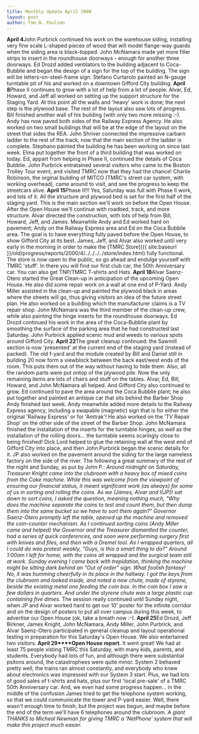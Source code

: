 ```yaml
---
title: Monthly Update April 2000 
layout: post
author: Tom N. Paulsen
---
```




 **April 4**John Purbrick continued his work on the warehouse siding, installing very fine scale L\-shaped pieces of wood that will model flange\-way guards when the siding area is black\-topped. John McNamara made yet more filler strips to insert in the roundhouse doorways \- enough for another three doorways. Ed Drozd added ventilators to the building adjacent to Coca\-Bubblie and began the design of a sign for the top of the building. The sign will be letters\-on\-steel\-frame sign. Stefano Curtarolo painted an N\-gauge turntable pit of his and worked on a downtown Gifford City building. **April 8**Phase II continues to grow with a lot of help from a lot of people: Alvar, Ed, Howard, and Jeff all worked on setting up the support structure for the Staging Yard. At this point all the walls and 'heavy' work is done; the next step is the plywood base.  The rest of the layout also saw lots of progress. Bill finished another wall of his building (with only two more missing :\-). Andy has now paved both sides of the Railway Express Agency. He also worked on two small buildings that will be at the edge of the layout on the street that sides the REA. John Shriver connected the impressive carbarn ladder to the rest of the track, now that the main section of the ladder is complete. Stephano painted the building he has been working on since last week. Elma put together the front of a third building that was worked on today. Ed, appart from helping in Phase II, continued the details of Coca Bubblie. John Purbrick entratained several visitors who came to the Boston Trolley Tour event, and visited TMRC now that they had the chance!  Charlie Robinson, the orginal building of MITCO (TMRC's street car system, with working overhead), came around to visit, and see the progress to keep the streetcars alive. **April 15**Phase II!!! Yes, Saturday was full with Phase II work, and lots of it. All the structure and plywood bed is set for the first half of the staging yard. This is the main section we'll work on before the Open House. After the Open House we'll continue with roadbed, track, and more structure. Alvar directed the construction, with lots of help from Bill, Howard, Jeff, and James.  Meanwhile Andy and Ed worked hard on pavement; Andy on the Railway Express area and Ed on the Coca Bubblie area. The goal is to have everything fully paved before the Open House, to show Gifford City at its best.  James, Jeff, and Alvar also worked until very early in the morning in order to make the [TMRC Store]({{ site.baseurl }}/old/progress/reports/2000/4/../../../../store/index.html) fully functional. The store is now open to the public, so go ahead and endulge yourself with TMRC 'stuff'. In there you will find our first club car, the 50th Anniversary car. You can also get TNP/TMRC T\-shirts and Hats. **April 18**Alvar Saenz\-Otero started the Great Clean\-up in anticipation of the upcoming Open House. He also did some repair work on a wall at one end of P\-Yard. Andy Miller assisted in the clean\-up and painted the plywood black in areas where the streets will go, thus giving visitors an idea of the future street plan. He also worked on a building which the manufacturer claims is a TV repair shop. John McNamara was the third member of the clean\-up crew, while also painting the hinge inserts for the roundhouse doorways. Ed Drozd continued his work in the area of the Coca\-Bubblie plant by smoothing the surface of the parking area that he had constructed last Saturday. John Purbrick applied scenic mud and weeds to various spots around Gifford City. **April 22**The great cleanup continued: the Sawmill section is now 'presented' at the current end of the staging yard (instead of packed). The old f\-yard and the module created by Bill and Daniel still in building 20 now form a viewblock between the back east/west ends of the room. This puts them out of the way without having to hide them. Also, all the random parts were put ontop of the plywood pile. Now the only remaining items are lots of chairs and stuff on the tables. Alvar, Ed, Bill, Howard, and John McNamara all helped.  And Gifford City also continued to grow. Ed continued to pave the area around the Coca Bubblie plant; he also put together and painted an antique car that sits behind the Barber Shop Andy finished last week. Andy meanwhile added more details to the Railway Express agency, including a swapable (magnetic) sign that is for either the original 'Railway Express' or for 'Amtrak'! He also worked on the 'TV Repair Shop' on the other side of the street of the Barber Shop. John McNamara finished the installation of the inserts for the turntable hinges, as well as the installation of the rolling doors... the turntable seems scaringly close to being finished! Dick Lord helped to glue the retaining wall at the west end of Gifford City into place, and then John Purbrick began the scenic details for it. JP also worked on the pavement around the siding for the large nameless factory on the side of the river.  The following a great summary of the rest of the night and Sunday, as put by John P.: *Around midnight on Saturday, Treasurer Knight came into the clubroom with a  heavy box of mixed coins from the Coke machine. While this was welcome from  the viewpoint of ensuring our financial status, it meant significant work (as  always) for some of us in sorting and rolling the coins.  As we (James, Alvar and I(JP)) sat down to sort coins, I asked the question, meaning nothing much, "Why does the machine separate  the coins to test and count them, but then dump them into the same bucket so we have to sort them again?" Governor Saenz\-Otero promptly left the table, opened up the machine and removed the coin\-counter mechanism. As I continued sorting coins (Andy Miller came and helped) the Governor and the Treasurer dismantled the counter, had a series of quick conferences, and soon were performing surgery first with knives and files, and then with a Dremel tool. As I wrapped quarters, all I could do was protest weakly, "Guys, is this a smart thing to do?" Around 1:00am I left for home, with the coins all wrapped and the surgical team still at work.  Sunday evening I came back with trepidation, thinking the machine might be sitting dark behind an "Out of order" sign. What foolish fantasy! No, it was humming cheerfully in its place in the hallway. I got the keys from the clubroom and looked inside, and noted a new chute, made of styrene, beside  the existing metal one feeding the coin box. In the coin box I saw a few  dollars in quarters. And under the styrene chute was a large plastic cup  containing five dimes.* The session really continued until Sunday night, when JP and Alvar worked hard to get our 10' poster for the infinite corridor and on the design of posters to put all over campus during this week, to advertise our Open House (ok, take a breath now :\-). **April 25**Ed Drozd, Jeff Birkner, James Knight, John McNamara, Andy Miller, John Purbrick, and Alvar Saenz\-Otero participated in general cleanup and layout operational testing in preparation for this Saturday's Open House. We also entertained two visitors. **April 29****Open House report.** It went great! We had at least 75 people visting TMRC this Saturday, with many kids, parents, and students. Everybody had lots of fun, and although there were substantial psitons around, the catastrophees were quite minor. System 2 behaved pretty well, the trains ran almost constantly, and everybody who knew about electronics was impressed with our System 3 start. Plus, we had lots of good sales of t\-shirts and hats, plus our first 'local pre\-sale' of a TMRC 50th Anniversary car.  And, we even had some progress happen... in the middle of the confusion James tried to get the telephone system working, so that we could communicate the tower and P\-yard easier. Well, there wasn't enough time to finish, but the project was begun, and maybe before the end of the term we'll have 6 telephones around the clubroom. *A giant THANKS to Micheal Newman for giving TMRC a 'NetPhone' system that will make this project much easier.*   
